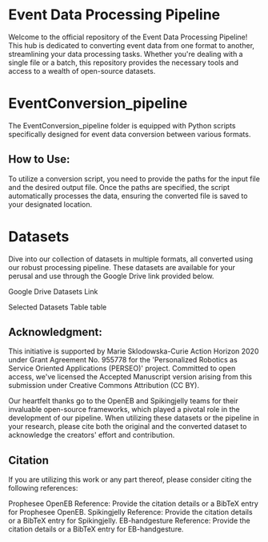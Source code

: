 # Event Data Processing Pipeline
Welcome to the official repository of the Event Data Processing Pipeline! This hub is dedicated to converting event data from one format to another, streamlining your data processing tasks. Whether you're dealing with a single file or a batch, this repository provides the necessary tools and access to a wealth of open-source datasets.

# EventConversion_pipeline
The EventConversion_pipeline folder is equipped with Python scripts specifically designed for event data conversion between various formats.

## How to Use:
To utilize a conversion script, you need to provide the paths for the input file and the desired output file.
Once the paths are specified, the script automatically processes the data, ensuring the converted file is saved to your designated location.


# Datasets
Dive into our collection of datasets in multiple formats, all converted using our robust processing pipeline. These datasets are available for your perusal and use through the Google Drive link provided below.

Google Drive Datasets Link

Selected Datasets Table
table

## Acknowledgment:
This initiative is supported by Marie Sklodowska-Curie Action Horizon 2020 under Grant Agreement No. 955778 for the 'Personalized Robotics as Service Oriented Applications (PERSEO)' project. Committed to open access, we've licensed the Accepted Manuscript version arising from this submission under Creative Commons Attribution (CC BY).

Our heartfelt thanks go to the OpenEB and Spikingjelly teams for their invaluable open-source frameworks, which played a pivotal role in the development of our pipeline. When utilizing these datasets or the pipeline in your research, please cite both the original and the converted dataset to acknowledge the creators' effort and contribution.

## Citation
If you are utilizing this work or any part thereof, please consider citing the following references:

Prophesee OpenEB Reference:
Provide the citation details or a BibTeX entry for Prophesee OpenEB.
Spikingjelly Reference:
Provide the citation details or a BibTeX entry for Spikingjelly.
EB-handgesture Reference:
Provide the citation details or a BibTeX entry for EB-handgesture.
